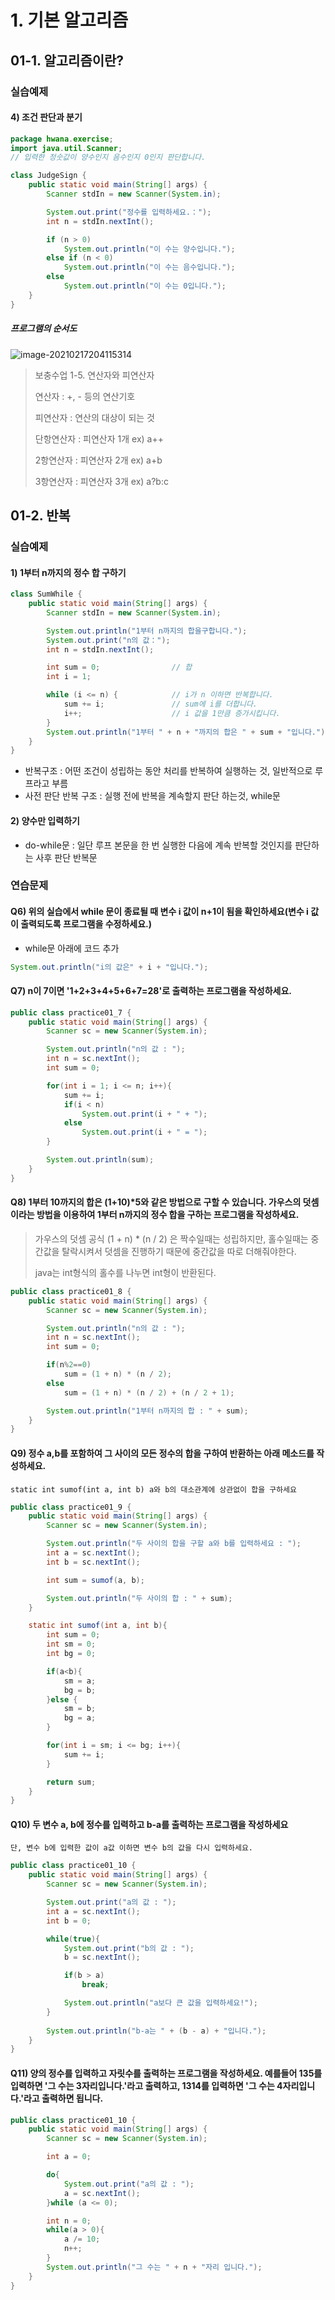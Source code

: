 # 1. 기본 알고리즘

## 01-1. 알고리즘이란?

### 실습예제

#### 4) 조건 판단과 분기

```java
package hwana.exercise;
import java.util.Scanner;
// 입력한 정숫값이 양수인지 음수인지 0인지 판단합니다.

class JudgeSign {
	public static void main(String[] args) {
		Scanner stdIn = new Scanner(System.in);

		System.out.print("정수를 입력하세요.：");
		int n = stdIn.nextInt();

		if (n > 0)
			System.out.println("이 수는 양수입니다.");
		else if (n < 0)
			System.out.println("이 수는 음수입니다.");
		else
			System.out.println("이 수는 0입니다.");
	}
}
```

##### 프로그램의 순서도

![image-20210217204115314](C:\Users\user\AppData\Roaming\Typora\typora-user-images\image-20210217204115314.png)

> 보충수업 1-5. 연산자와 피연산자
>
> 연산자 : +, - 등의 연산기호
>
> 피연산자 : 연산의 대상이 되는 것
>
> 단항연산자 : 피연산자 1개 ex) a++
>
> 2항연산자 : 피연산자 2개 ex) a+b
>
> 3항연산자 : 피연산자 3개 ex) a?b:c

## 01-2. 반복

### 실습예제

#### 1) 1부터 n까지의 정수 합 구하기

```java
class SumWhile {
	public static void main(String[] args) {
		Scanner stdIn = new Scanner(System.in);

		System.out.println("1부터 n까지의 합을구합니다.");
 		System.out.print("n의 값：");
		int n = stdIn.nextInt();

		int sum = 0;				// 합
		int i = 1;

		while (i <= n) {			// i가 n 이하면 반복합니다.
			sum += i;				// sum에 i를 더합니다.
			i++;					// i 값을 1만큼 증가시킵니다.
		}
		System.out.println("1부터 " + n + "까지의 합은 " + sum + "입니다.");
	}
}
```

- 반복구조 : 어떤 조건이 성립하는 동안 처리를 반복하여 실행하는 것, 일반적으로 루프라고 부름
- 사전 판단 반복 구조 : 실행 전에 반복을 계속할지 판단 하는것, while문

#### 2) 양수만 입력하기

- do-while문 : 일단 루프 본문을 한 번 실행한 다음에 계속 반복할 것인지를 판단하는 사후 판단 반복문

### 연습문제

#### Q6) 위의 실습에서 while 문이 종료될 때 변수 i 값이 n+1이 됨을 확인하세요(변수 i 값이 출력되도록 프로그램을 수정하세요.)

- while문 아래에 코드 추가

```java
System.out.println("i의 값은" + i + "입니다.");
```

#### Q7) n이 7이면 '1+2+3+4+5+6+7=28'로 출력하는 프로그램을 작성하세요.

```java
public class practice01_7 {
	public static void main(String[] args) {
		Scanner sc = new Scanner(System.in);

		System.out.println("n의 값 : ");
		int n = sc.nextInt();
		int sum = 0;

		for(int i = 1; i <= n; i++){
			sum += i;
			if(i < n)
				System.out.print(i + " + ");
			else
				System.out.print(i + " = ");
		}

		System.out.println(sum);
	}
}
```

#### Q8) 1부터 10까지의 합은 (1+10)*5와 같은 방법으로 구할 수 있습니다. 가우스의 덧셈이라는 방법을 이용하여 1부터 n까지의 정수 합을 구하는 프로그램을 작성하세요.

> 가우스의 덧셈 공식 (1 + n) * (n / 2) 은 짝수일때는 성립하지만, 홀수일때는 중간값을 탈락시켜서 덧셈을 진행하기 때문에 중간값을 따로 더해줘야한다.
>
> java는 int형식의 홀수를 나누면 int형이 반환된다.

```java
public class practice01_8 {
	public static void main(String[] args) {
		Scanner sc = new Scanner(System.in);

		System.out.println("n의 값 : ");
		int n = sc.nextInt();
		int sum = 0;

		if(n%2==0)
			sum = (1 + n) * (n / 2);
		else
			sum = (1 + n) * (n / 2) + (n / 2 + 1);

		System.out.println("1부터 n까지의 합 : " + sum);
	}
}
```



#### Q9) 정수 a,b를 포함하여 그 사이의 모든 정수의 합을 구하여 반환하는 아래 메소드를 작성하세요.

`static int sumof(int a, int b) a와 b의 대소관계에 상관없이 합을 구하세요`

```java
public class practice01_9 {
    public static void main(String[] args) {
        Scanner sc = new Scanner(System.in);

        System.out.println("두 사이의 합을 구할 a와 b를 입력하세요 : ");
        int a = sc.nextInt();
        int b = sc.nextInt();

        int sum = sumof(a, b);

        System.out.println("두 사이의 합 : " + sum);
    }

    static int sumof(int a, int b){
        int sum = 0;
        int sm = 0;
        int bg = 0;

        if(a<b){
            sm = a;
            bg = b;
        }else {
            sm = b;
            bg = a;
        }

        for(int i = sm; i <= bg; i++){
            sum += i;
        }

        return sum;
    }
}
```

#### Q10) 두 변수 a, b에 정수를 입력하고 b-a를 출력하는 프로그램을 작성하세요

`단, 변수 b에 입력한 값이 a값 이하면 변수 b의 값을 다시 입력하세요.`

```java
public class practice01_10 {
    public static void main(String[] args) {
        Scanner sc = new Scanner(System.in);

        System.out.print("a의 값 : ");
        int a = sc.nextInt();
        int b = 0;

        while(true){
            System.out.print("b의 값 : ");
            b = sc.nextInt();

            if(b > a)
                break;

            System.out.println("a보다 큰 값을 입력하세요!");
        }
        
        System.out.println("b-a는 " + (b - a) + "입니다.");
    }
}
```

#### Q11) 양의 정수를 입력하고 자릿수를 출력하는 프로그램을 작성하세요. 예를들어 135를 입력하면 '그 수는 3자리입니다.'라고 출력하고, 1314를 입력하면 '그 수는 4자리입니다.'라고 출력하면 됩니다.

```java
public class practice01_10 {
    public static void main(String[] args) {
        Scanner sc = new Scanner(System.in);

        int a = 0;

        do{
            System.out.print("a의 값 : ");
            a = sc.nextInt();
        }while (a <= 0);

        int n = 0;
        while(a > 0){
            a /= 10;
            n++;
        }
        System.out.println("그 수는 " + n + "자리 입니다.");
    }
}
```



